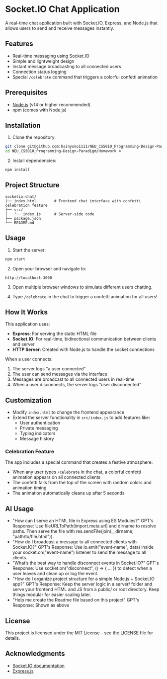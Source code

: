 # Socket.IO Chat Application

A real-time chat application built with Socket.IO, Express, and Node.js that allows users to send and receive messages instantly.

## Features

- Real-time messaging using Socket.IO
- Simple and lightweight design
- Instant message broadcasting to all connected users
- Connection status logging
- Special `/celebrate` command that triggers a colorful confetti animation


## Prerequisites

- [Node.js](https://nodejs.org/) (v14 or higher recommended)
- npm (comes with Node.js)

## Installation

1. Clone the repository:
```bash
git clone git@github.com:hsinyuko1111/NEU_CS5010_Programming-Design-Paradigm.git
cd NEU_CS5010_Programming-Design-Paradigm/Homework 4
```

2. Install dependencies:
```bash
npm install
```

## Project Structure

```
socketio-chat/
├── index.html        # Frontend chat interface with confetti celebration feature
├── src/
│   └── index.js      # Server-side code
├── package.json
└── README.md
```

## Usage

1. Start the server:
```bash
npm start
```

2. Open your browser and navigate to:
```
http://localhost:3000
```

3. Open multiple browser windows to simulate different users chatting.

4. Type `/celebrate` in the chat to trigger a confetti animation for all users!

## How It Works

This application uses:
- **Express**: For serving the static HTML file
- **Socket.IO**: For real-time, bidirectional communication between clients and server
- **HTTP Server**: Created with Node.js to handle the socket connections

When a user connects:
1. The server logs "a user connected"
2. The user can send messages via the interface
3. Messages are broadcast to all connected users in real-time
4. When a user disconnects, the server logs "user disconnected"

## Customization

- Modify `index.html` to change the frontend appearance
- Extend the server functionality in `src/index.js` to add features like:
  - User authentication
  - Private messaging
  - Typing indicators
  - Message history

### Celebration Feature

The app includes a special command that creates a festive atmosphere:

- When any user types `/celebrate` in the chat, a colorful confetti animation appears on all connected clients
- The confetti falls from the top of the screen with random colors and animation timing
- The animation automatically cleans up after 5 seconds

## AI Usage

- "How can I serve an HTML file in Express using ES Modules?"
 GPT's Response: Use fileURLToPath(import.meta.url) and dirname to resolve paths. Then serve the file with res.sendFile(join(__dirname, "path/to/file.html")).
- "How do I broadcast a message to all connected clients with Socket.IO?"
 GPT's Response: Use io.emit("event-name", data) inside your socket.on("event-name") listener to send the message to all clients.
- "What’s the best way to handle disconnect events in Socket.IO?"
 GPT's Response: Use socket.on("disconnect", () => { ... }) to detect when a user leaves and clean up or log the event.
- "How do I organize project structure for a simple Node.js + Socket.IO app?"
 GPT's Response: Keep the server logic in a server/ folder and serve your frontend HTML and JS from a public/ or root directory. Keep things modular for easier scaling later.
- "Help me create the Readme file based on this project"
 GPT's Response: Shown as above

## License

This project is licensed under the MIT License - see the LICENSE file for details.

## Acknowledgments

- [Socket.IO documentation](https://socket.io/docs/)
- [Express.js](https://expressjs.com/)
